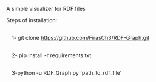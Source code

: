 A simple visualizer for RDF files

Steps of installation:

##

&emsp;1- git clone https://github.com/FirasCh3/RDF-Graph.git

##

&emsp;2- pip install -r requirements.txt

##

&emsp;3-python -u RDF_Graph.py 'path_to_rdf_file'

##
